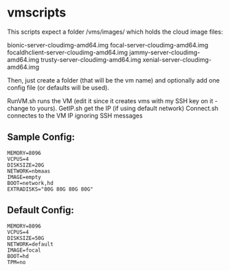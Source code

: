 # vmscripts

This scripts expect a folder /vms/images/ which holds the cloud image files:

bionic-server-cloudimg-amd64.img
focal-server-cloudimg-amd64.img
focaldhclient-server-cloudimg-amd64.img
jammy-server-cloudimg-amd64.img
trusty-server-cloudimg-amd64.img
xenial-server-cloudimg-amd64.img

Then, just create a folder (that will be the vm name) and optionally add one config file (or defaults will be used).

RunVM.sh runs the VM (edit it since it creates vms with my SSH key on it - change to yours).
GetIP.sh get the IP (if using default network)
Connect.sh connectes to the VM IP ignoring SSH messages

Sample Config:
--------------
```
MEMORY=8096
VCPUS=4
DISKSIZE=20G
NETWORK=nbmaas
IMAGE=empty
BOOT=network,hd
EXTRADISKS="80G 80G 80G 80G"
```

Default Config:
---------------
```
MEMORY=8096
VCPUS=4
DISKSIZE=50G
NETWORK=default
IMAGE=focal
BOOT=hd
TPM=no
```

